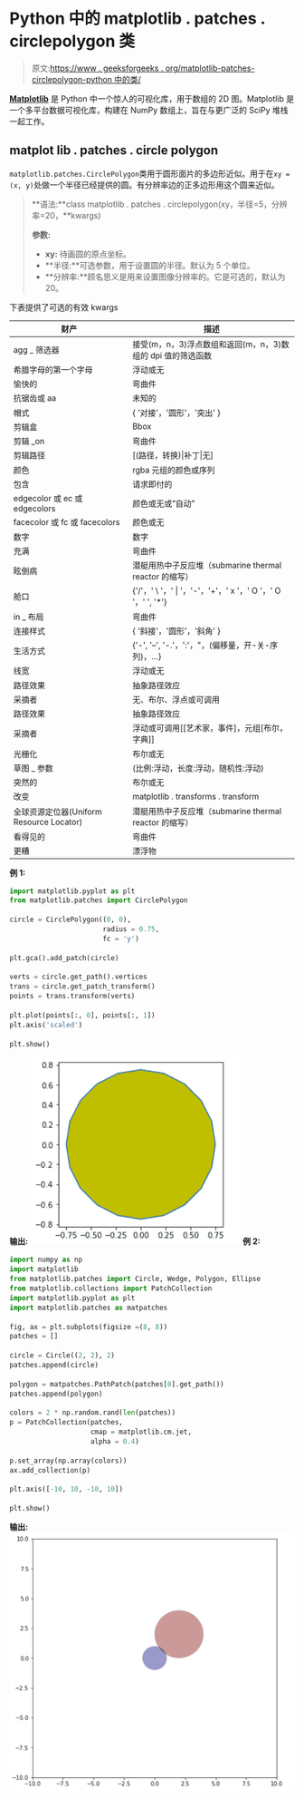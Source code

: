 # Python 中的 matplotlib . patches . circlepolygon 类

> 原文:[https://www . geeksforgeeks . org/matplotlib-patches-circlepolygon-python 中的类/](https://www.geeksforgeeks.org/matplotlib-patches-circlepolygon-class-in-python/)

**[Matplotlib](https://www.geeksforgeeks.org/python-matplotlib-an-overview/)** 是 Python 中一个惊人的可视化库，用于数组的 2D 图。Matplotlib 是一个多平台数据可视化库，构建在 NumPy 数组上，旨在与更广泛的 SciPy 堆栈一起工作。

## matplot lib . patches . circle polygon

`matplotlib.patches.CirclePolygon`类用于圆形面片的多边形近似。用于在`xy = (x, y)`处做一个半径已经提供的圆。有分辨率边的正多边形用这个圆来近似。

> **语法:**class matplotlib . patches . circlepolygon(xy，半径=5，分辨率=20，**kwargs)
> 
> **参数:**
> 
> *   **xy:** 待画圆的原点坐标。
> *   **半径:**可选参数，用于设置圆的半径。默认为 5 个单位。
> *   **分辨率:**顾名思义是用来设置图像分辨率的。它是可选的，默认为 20。

下表提供了可选的有效 kwargs

| 财产 | 描述 |
| --- | --- |
| agg _ 筛选器 | 接受(m，n，3)浮点数组和返回(m，n，3)数组的 dpi 值的筛选函数 |
| 希腊字母的第一个字母 | 浮动或无 |
| 愉快的 | 弯曲件 |
| 抗锯齿或 aa | 未知的 |
| 帽式 | { '对接'，'圆形'，'突出' } |
| 剪辑盒 | Bbox |
| 剪辑 _on | 弯曲件 |
| 剪辑路径 | [(路径，转换)&#124;补丁&#124;无] |
| 颜色 | rgba 元组的颜色或序列 |
| 包含 | 请求即付的 |
| edgecolor 或 ec 或 edgecolors | 颜色或无或“自动” |
| facecolor 或 fc 或 facecolors | 颜色或无 |
| 数字 | 数字 |
| 充满 | 弯曲件 |
| 眩倒病 | 潜艇用热中子反应堆（submarine thermal reactor 的缩写） |
| 舱口 | {'/'，' \ '，' &#124; '，'-'，'+'，' x '，' O '，' O '，' ', '*'} |
| in _ 布局 | 弯曲件 |
| 连接样式 | { '斜接'，'圆形'，'斜角' } |
| 生活方式 | {'-', '–', '-.'，':'，"，(偏移量，开-关-序列)，…} |
| 线宽 | 浮动或无 |
| 路径效果 | 抽象路径效应 |
| 采摘者 | 无、布尔、浮点或可调用 |
| 路径效果 | 抽象路径效应 |
| 采摘者 | 浮动或可调用[[艺术家，事件]，元组[布尔，字典]] |
| 光栅化 | 布尔或无 |
| 草图 _ 参数 | (比例:浮动，长度:浮动，随机性:浮动) |
| 突然的 | 布尔或无 |
| 改变 | matplotlib . transforms . transform |
| 全球资源定位器(Uniform Resource Locator) | 潜艇用热中子反应堆（submarine thermal reactor 的缩写） |
| 看得见的 | 弯曲件 |
| 更糟 | 漂浮物 |

**例 1:**

```py
import matplotlib.pyplot as plt
from matplotlib.patches import CirclePolygon

circle = CirclePolygon((0, 0), 
                       radius = 0.75,
                       fc = 'y')

plt.gca().add_patch(circle)

verts = circle.get_path().vertices
trans = circle.get_patch_transform()
points = trans.transform(verts)

plt.plot(points[:, 0], points[:, 1])
plt.axis('scaled')

plt.show()
```

**输出:**
![](img/4d7134590f7da3035a0fef5973ec22ac.png)
**例 2:**

```py
import numpy as np
import matplotlib
from matplotlib.patches import Circle, Wedge, Polygon, Ellipse
from matplotlib.collections import PatchCollection
import matplotlib.pyplot as plt
import matplotlib.patches as matpatches

fig, ax = plt.subplots(figsize =(8, 8))
patches = []

circle = Circle((2, 2), 2)
patches.append(circle)

polygon = matpatches.PathPatch(patches[0].get_path())
patches.append(polygon)

colors = 2 * np.random.rand(len(patches))
p = PatchCollection(patches, 
                    cmap = matplotlib.cm.jet,
                    alpha = 0.4)

p.set_array(np.array(colors))
ax.add_collection(p)

plt.axis([-10, 10, -10, 10])

plt.show()
```

**输出:**
![](img/7c4e46edac81ffb6c78751a9766472e3.png)